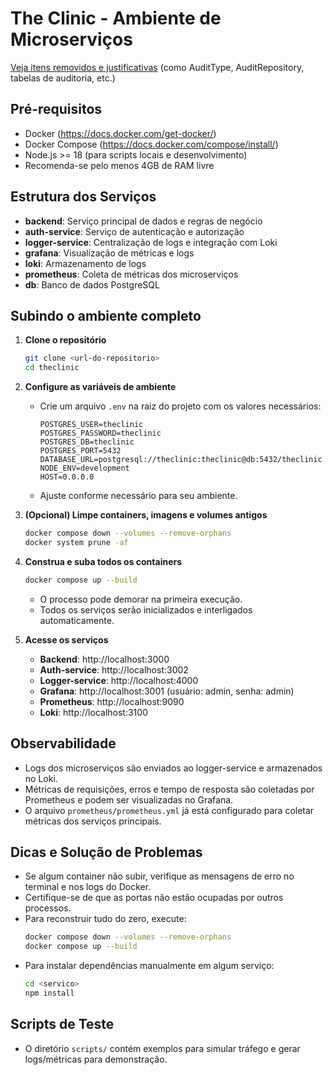 # The Clinic - Ambiente de Microserviços

[Veja itens removidos e justificativas](./REMOVIDOS.md) (como AuditType, AuditRepository, tabelas de auditoria, etc.)

## Pré-requisitos
- Docker (https://docs.docker.com/get-docker/)
- Docker Compose (https://docs.docker.com/compose/install/)
- Node.js >= 18 (para scripts locais e desenvolvimento)
- Recomenda-se pelo menos 4GB de RAM livre

## Estrutura dos Serviços
- **backend**: Serviço principal de dados e regras de negócio
- **auth-service**: Serviço de autenticação e autorização
- **logger-service**: Centralização de logs e integração com Loki
- **grafana**: Visualização de métricas e logs
- **loki**: Armazenamento de logs
- **prometheus**: Coleta de métricas dos microserviços
- **db**: Banco de dados PostgreSQL

## Subindo o ambiente completo

1. **Clone o repositório**
   ```bash
   git clone <url-do-repositorio>
   cd theclinic
   ```

2. **Configure as variáveis de ambiente**
   - Crie um arquivo `.env` na raiz do projeto com os valores necessários:
     ```env
     POSTGRES_USER=theclinic
     POSTGRES_PASSWORD=theclinic
     POSTGRES_DB=theclinic
     POSTGRES_PORT=5432
     DATABASE_URL=postgresql://theclinic:theclinic@db:5432/theclinic
     NODE_ENV=development
     HOST=0.0.0.0
     ```
   - Ajuste conforme necessário para seu ambiente.

3. **(Opcional) Limpe containers, imagens e volumes antigos**
   ```bash
   docker compose down --volumes --remove-orphans
   docker system prune -af
   ```

4. **Construa e suba todos os containers**
   ```bash
   docker compose up --build
   ```
   - O processo pode demorar na primeira execução.
   - Todos os serviços serão inicializados e interligados automaticamente.

5. **Acesse os serviços**
   - **Backend**: http://localhost:3000
   - **Auth-service**: http://localhost:3002
   - **Logger-service**: http://localhost:4000
   - **Grafana**: http://localhost:3001 (usuário: admin, senha: admin)
   - **Prometheus**: http://localhost:9090
   - **Loki**: http://localhost:3100

## Observabilidade
- Logs dos microserviços são enviados ao logger-service e armazenados no Loki.
- Métricas de requisições, erros e tempo de resposta são coletadas por Prometheus e podem ser visualizadas no Grafana.
- O arquivo `prometheus/prometheus.yml` já está configurado para coletar métricas dos serviços principais.

## Dicas e Solução de Problemas
- Se algum container não subir, verifique as mensagens de erro no terminal e nos logs do Docker.
- Certifique-se de que as portas não estão ocupadas por outros processos.
- Para reconstruir tudo do zero, execute:
  ```bash
  docker compose down --volumes --remove-orphans
  docker compose up --build
  ```
- Para instalar dependências manualmente em algum serviço:
  ```bash
  cd <servico>
  npm install
  ```

## Scripts de Teste
- O diretório `scripts/` contém exemplos para simular tráfego e gerar logs/métricas para demonstração.
